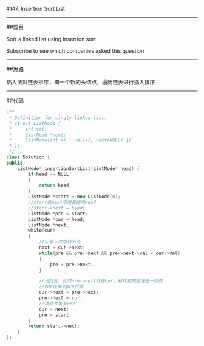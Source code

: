 #147. Insertion Sort List

------

##题目

Sort a linked list using insertion sort.

Subscribe to see which companies asked this question.

------

##思路

插入法对链表排序，搞一个新的头结点，遍历链表进行插入排序

------

##代码

```cpp
/**
 * Definition for singly-linked list.
 * struct ListNode {
 *     int val;
 *     ListNode *next;
 *     ListNode(int x) : val(x), next(NULL) {}
 * };
 */
class Solution {
public:
    ListNode* insertionSortList(ListNode* head) {
        if(head == NULL)
        {
            return head;
        }
        ListNode *start = new ListNode(0);
        //start的next不需要指向head
        //start->next = head;
        ListNode *pre = start;
        ListNode *cur = head;
        ListNode *next;
        while(cur)
        {
            //记录下次跳转节点
            next = cur->next;
            while(pre && pre->next && pre->next->val < cur->val)
            {
                pre = pre->next;
            }

            //没找到，此时pre->next就是cur，和找到的处理是一样的
            //cur连接到pre后面
            cur->next = pre->next;
            pre->next = cur;
            //跳转并恢复pre
            cur = next;
            pre = start;
        }
        return start->next;
    }
};
```
